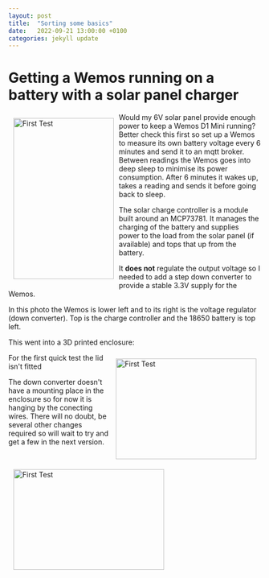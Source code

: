 ```yaml
---
layout: post
title:  "Sorting some basics"
date:   2022-09-21 13:00:00 +0100
categories: jekyll update
---
```


# Getting a Wemos running on a battery with a solar panel charger

<img src="/WebSite/images/IMG_8174.JPG" alt="First Test" width="200" height="320" title="First Test Setup" margin=20px style="padding: 10px; float: left;">

Would my 6V solar panel provide enough power to keep a Wemos D1 Mini running?  Better check this first so set up a Wemos to measure its own battery voltage every 6 minutes and send it to an mqtt broker.  Between readings the Wemos goes into deep sleep to minimise its power consumption.  After 6 minutes it wakes up, takes a reading and sends it before going back to sleep.


The solar charge controller is a module built around an MCP73781.  It manages the charging of the battery and supplies power to the load from the solar panel (if available) and tops that up from the battery.


It **does not** regulate the output voltage so I needed to add a step down converter to provide a stable 3.3V supply for the Wemos.

In this photo the Wemos is lower left and to its right is the voltage regulator (down converter).  Top is the charge controller and the 18650 battery is top left.

This went into a 3D printed enclosure:

<img src="/WebSite/images/IMG_8177.JPG" alt="First Test" width="280" height="200" title="First Test Setup" margin=20px style="padding: 10px; float: right;">

For the first quick test the lid isn't fitted 

<img src="/WebSite/images/IMG_8178.JPG" alt="First Test" width="300" height="200" title="First Test Setup" margin=20px style="padding: 10px; float: left;">

The down converter doesn't have a mounting place in the enclosure so for now it is hanging by the conecting wires.  There will no doubt, be several other changes required so will wait to try and get a few in the next version.